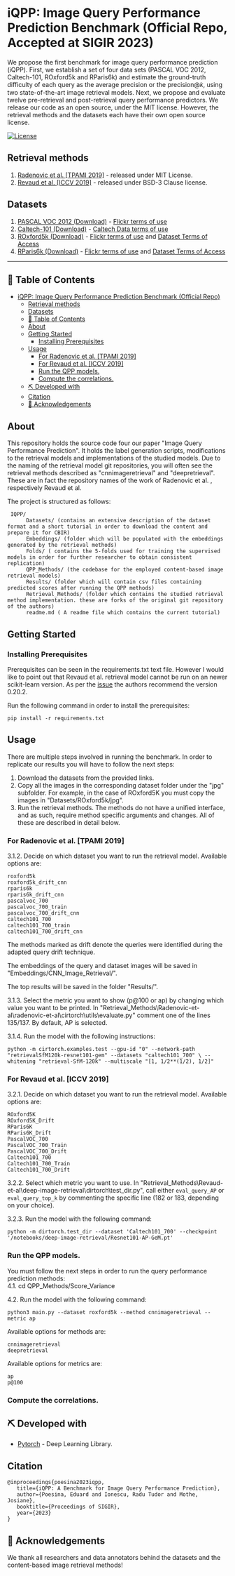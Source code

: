 # iQPP: Image Query Performance Prediction Benchmark (Official Repo, Accepted at SIGIR 2023)

We propose the first benchmark for image query performance prediction (iQPP). First, we establish a set of four data sets (PASCAL VOC 2012, Caltech-101, ROxford5k and RParis6k) and estimate the ground-truth difficulty of each query as the average precision or the precision@𝑘, using two state-of-the-art image retrieval models. Next, we propose and evaluate twelve pre-retrieval and post-retrieval query performance predictors. We release our code as an open source, under the MIT license. However, the retrieval methods and the datasets each have their own open source license.

[![License](https://img.shields.io/badge/license-MIT-blue.svg)](/LICENSE)

## Retrieval methods

1. [Radenovic et al. [TPAMI 2019]](https://github.com/filipradenovic/cnnimageretrieval-pytorch) - released under MIT License.
2. [Revaud et al. [ICCV 2019]](https://github.com/naver/deep-image-retrieval) - released under BSD-3 Clause license.

## Datasets

1. [PASCAL VOC 2012 (Download)](http://host.robots.ox.ac.uk/pascal/VOC/) - [Flickr terms of use](https://www.flickr.com/help/terms)
2. [Caltech-101 (Download)](https://data.caltech.edu/records/mzrjq-6wc02) - [Caltech Data terms of use](https://library.caltech.edu/search/caltechdata#terms)
3. [ROxford5k (Download)](http://cmp.felk.cvut.cz/revisitop/) - [Flickr terms of use](https://www.flickr.com/help/terms) and [Dataset Terms of Access](https://www.robots.ox.ac.uk/~vgg/terms/dataset-group-2-access.html)
4. [RParis6k (Download)](http://cmp.felk.cvut.cz/revisitop/) - [Flickr terms of use](https://www.flickr.com/help/terms) and [Dataset Terms of Access](https://www.robots.ox.ac.uk/~vgg/terms/dataset-group-2-access.html)

---

## 📝 Table of Contents <a name = "tabel_of_contents"></a>

- [iQPP: Image Query Performance Prediction Benchmark (Official Repo)](#iqpp-image-query-performance-prediction-benchmark-official-repo)
  - [Retrieval methods](#retrieval-methods)
  - [Datasets](#datasets)
  - [📝 Table of Contents ](#-table-of-contents-)
  - [About ](#about-)
  - [Getting Started ](#getting-started-)
    - [Installing Prerequisites ](#installing-prerequisites-)
  - [Usage ](#usage-)
    - [For Radenovic et al. \[TPAMI 2019\] ](#for-radenovic-et-al-tpami-2019-)
    - [For Revaud et al. \[ICCV 2019\] ](#for-revaud-et-al-iccv-2019-)
    - [Run the QPP models.](#run-the-qpp-models)
    - [Compute the correlations.](#compute-the-correlations)
  - [⛏️ Developed with ](#️-developed-with-)
  - [Citation ](#citation-)
  - [🎉 Acknowledgements ](#-acknowledgements-)

## About <a name = "about"></a>

This repository holds the source code four our paper "Image Query Performance Prediction". It holds the label generation scripts, modifications to the retrieval models and implementations of the studied models.
Due to the naming of the retrieval model git repositories, you  will often see the retrieval methods described as "cnnimageretrieval" and "deepretrieval". These are in fact the repository names of the work of Radenovic et al. , respectively Revaud et al.

The project is structured as follows:

     IQPP/
          Datasets/ (contains an extensive description of the dataset format and a short tutorial in order to download the content and prepare it for CBIR)
          Embeddings/ (folder which will be populated with the embeddings generated by the retrieval methods)
          Folds/ ( contains the 5-folds used for training the supervised models in order for further researcher to obtain consistent replication)
          QPP_Methods/ (the codebase for the employed content-based image retrieval models)
          Results/ (folder which will contain csv files containing predicted scores after running the QPP methods)
          Retrieval_Methods/ (folder which contains the studied retrieval method implementation. these are forks of the original git repository of the authors)
          readme.md ( A readme file which contains the current tutorial)

## Getting Started <a name = "getting_started"></a>

### Installing Prerequisites <a name = "prerequisites"></a>

Prerequisites can be seen in the requirements.txt text file.
However I would like to point out that Revaud et al. retrieval model cannot be run on an newer scikit-learn version. As per the [issue](https://github.com/naver/deep-image-retrieval/issues/27) the authors recommend the version 0.20.2.



Run the following command in order to install the prerequisites:

```
pip install -r requirements.txt
```

## Usage <a name="usage"></a>

There are multiple steps involved in running the benchmark. In order to replicate our results you will have to follow the next steps:
1. Download the datasets from the provided links.
2. Copy all the images in the corresponding dataset folder under the "jpg" subfolder. For example, in the case of ROxford5K you must copy the images in "Datasets/ROxford5k/jpg".
3. Run the retrieval methods. The methods do not have a unified interface, and as such, require method specific arguments and changes. All of these are  described in detail below. 

  ### For Radenovic et al. [TPAMI 2019] <a name="radenovic"></a>
  
  3.1.2. Decide on which dataset you want to run the retrieval model. Available options are:
      
```
roxford5k
roxford5k_drift_cnn
rparis6k
rparis6k_drift_cnn
pascalvoc_700
pascalvoc_700_train
pascalvoc_700_drift_cnn
caltech101_700
caltech101_700_train
caltech101_700_drift_cnn
```
      
  The methods marked as drift denote the queries were identified during the adapted query drift technique.

  The embeddings of the query and dataset images will be saved in "Embeddings/CNN_Image_Retrieval/".

  The top results will be saved in the folder "Results/".
        
  3.1.3. Select the metric you want to show (p@100 or ap) by changing which value you want to be printed. In "Retrieval_Methods\Radenovic-et-al\radenovic-et-al\cirtorch\utils\evaluate.py" comment one of the lines 135/137. By default, AP is selected.
            
  3.1.4. Run the model with the following instructions:  

```
python -m cirtorch.examples.test --gpu-id "0" --network-path "retrievalSfM120k-resnet101-gem" --datasets "caltech101_700" \ --whitening "retrieval-SfM-120k" --multiscale "[1, 1/2**(1/2), 1/2]"
```
  
  ### For Revaud et al. [ICCV 2019] <a name="revaud"></a>

  3.2.1. Decide on which dataset you want to run the retrieval model. Available options are:
  
```
ROxford5K
ROxford5K_Drift
RParis6K
RParis6K_Drift
PascalVOC_700        
PascalVOC_700_Train
PascalVOC_700_Drift
Caltech101_700
Caltech101_700_Train
Caltech101_700_Drift
```
 
  3.2.2. Select which metric you want to use. In "Retrieval_Methods\Revaud-et-al\deep-image-retrieval\dirtorch\test_dir.py", call either 
    ```eval_query_AP``` or ```eval_query_top_k``` by commenting the specific line (182 or 183, depending on your choice).

  3.2.3. Run the model with the following command:
  
```
python -m dirtorch.test_dir --dataset 'Caltech101_700' --checkpoint '/notebooks/deep-image-retrieval/Resnet101-AP-GeM.pt'
```
### Run the QPP models. 

You must follow the next steps in order to run the query performance prediction methods:\
4.1. cd QPP_Methods/Score_Variance

4.2. Run the model with the following command:
```
python3 main.py --dataset roxford5k --method cnnimageretrieval --metric ap
```

Available options for methods are:

```
cnnimageretrieval
deepretrieval
```
Available options for metrics are:
```
ap
p@100
```

### Compute the correlations.




## ⛏️ Developed with <a name = "developed_with"></a>
- [Pytorch](https://pytorch.org/) - Deep Learning Library.

## Citation <a name="citation"></a>

```
@inproceedings{poesina2023iqpp,
   title={iQPP: A Benchmark for Image Query Performance Prediction},
   author={Poesina, Eduard and Ionescu, Radu Tudor and Mothe, Josiane},
   booktitle={Proceedings of SIGIR},
   year={2023}
}
```

## 🎉 Acknowledgements <a name = "acknowledgement"></a>

We thank all researchers and data annotators behind the datasets and the content-based image retrieval methods!
